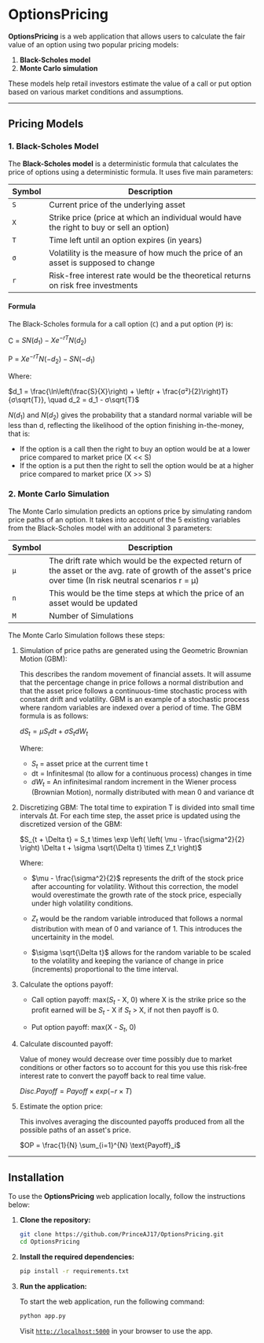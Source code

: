 # OptionsPricing

**OptionsPricing** is a web application that allows users to calculate the fair value of an option using two popular pricing models:

1. **Black-Scholes model**
2. **Monte Carlo simulation**

These models help retail investors estimate the value of a call or put option based on various market conditions and assumptions.

---


## Pricing Models

### 1. Black-Scholes Model

The **Black-Scholes model** is a deterministic formula that calculates the price of options using a deterministic formula. It uses five main parameters:

| Symbol   | Description                                                                                |
|----------|--------------------------------------------------------------------------------------------|
| `S`      | Current price of the underlying asset                                                      |
| `X`      | Strike price (price at which an individual would have the right to buy or sell an option)  |
| `T`      | Time left until an option expires (in years)                                               |
| `σ`      | Volatility is the measure of how much the price of an asset is supposed to change          |
| `r`      | Risk-free interest rate would be the theoretical returns on risk free investments          |

#### Formula

The Black-Scholes formula for a call option (`C`) and a put option (`P`) is:

C = $SN(d_1) - Xe^{-rT}N(d_2)$

P = $Xe^{-rT}N(-d_2) - SN(-d_1)$

Where:

$d_1 = \frac{\ln\left(\frac{S}{X}\right) + \left(r + \frac{σ²}{2}\right)T}{σ\sqrt{T}}, \quad d_2 = d_1 - σ\sqrt{T}$

$N(d_1)$ and $N(d_2)$ gives the probability that a standard normal variable will be less than d, reflecting the likelihood of the option finishing in-the-money, that is:
- If the option is a call then the right to buy an option would be at a lower price compared to market price (X << S)
- If the option is a put then the right to sell the option would be at a higher price compared to market price (X >> S)

### 2. Monte Carlo Simulation
The Monte Carlo simulation predicts an options price by simulating random price paths of an option. It takes into account of the 5 existing variables from the Black-Scholes model with an additional 3 parameters: 

| Symbol   | Description                                                                                                             |
|----------|-------------------------------------------------------------------------------------------------------------------------|
| `μ`      | The drift rate which would be the expected return of the asset or the avg. rate of growth of the asset's price over time (In risk neutral scenarios r = μ)|
| `n`      | This would be the time steps at which the price of an asset would be updated                                 |
| `M`      | Number of Simulations                                                                                                   |

The Monte Carlo Simulation follows these steps:

1) Simulation of price paths are generated using the Geometric Brownian Motion (GBM):

   This describes the random movement of financial assets. It will assume that the percentage change in price follows a normal distribution and that the asset price follows a continuous-time stochastic process with constant drift and volatility. GBM is an example of a stochastic process where random variables are indexed over a period of time. The GBM formula is as follows:

   $dS_t = μ S_t dt + σ S_t dW_t$

   Where:

   - $S_t$ = asset price at the current time t
   - dt = Infinitesmal (to allow for a continuous process) changes in time
   - $dW_t$ = An infinitesimal random increment in the Wiener process (Brownian Motion), normally distributed with mean 0 and variance dt

2) Discretizing GBM:
   The total time to expiration T is divided into small time intervals Δt. For each time step, the asset price is updated using the discretized version of the GBM:

   $S_{t + \Delta t} = S_t \times \exp \left( \left( \mu - \frac{\sigma^2}{2} \right) \Delta t + \sigma \sqrt{\Delta t} \times Z_t \right)$

   Where:

   - $\mu - \frac{\sigma^2}{2}$ represents the drift of the stock price after accounting for volatility. Without this correction, the model would overestimate the growth rate of the stock price, especially under high volatility conditions.

   - $Z_t$ would be the random variable introduced that follows a normal distribution with mean of 0 and variance of 1. This introduces the uncertainity in the model.

   - $\sigma \sqrt{\Delta t}$ allows for the random variable to be scaled to the volatility and keeping the variance of change in price (increments) proportional to the time interval.

3) Calculate the options payoff:

   - Call option payoff: max($S_t$ - X, 0) where X is the strike price so the profit earned will be $S_t$ - X if $S_t$ > X, if not then payoff is 0.

   - Put option payoff: max(X - $S_t$, 0)

4) Calculate discounted payoff:

   Value of money would decrease over time possibly due to market conditions or other factors so to account for this you use this risk-free interest rate to convert the payoff back to real time value.

   $Disc. Payoff = Payoff \times exp( -r \times T)$

5) Estimate the option price:

   This involves averaging the discounted payoffs produced from all the possible paths of an asset's price.

   $OP = \frac{1}{N} \sum_{i=1}^{N} \text{Payoff}_i$


---


## Installation

To use the **OptionsPricing** web application locally, follow the instructions below:

1. **Clone the repository:**

   ```bash
   git clone https://github.com/PrinceAJ17/OptionsPricing.git
   cd OptionsPricing

2. **Install the required dependencies:**

   ```bash
   pip install -r requirements.txt

3. **Run the application:**

   To start the web application, run the following command:

   ```bash
   python app.py
   ```
   Visit [`http://localhost:5000`](http://localhost:5000) in your browser to use the app.






